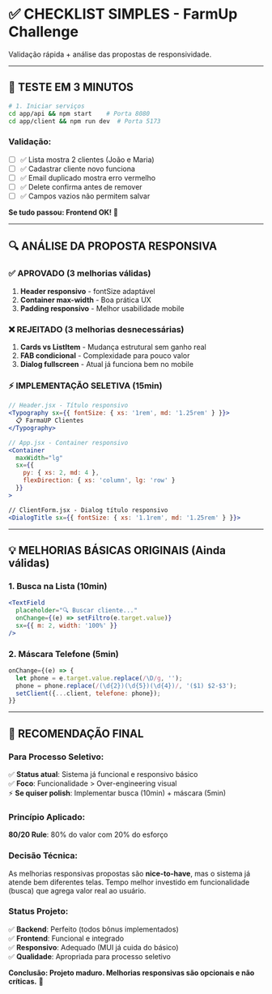 # ✅ CHECKLIST SIMPLES - FarmUp Challenge

Validação rápida + análise das propostas de responsividade.

---

## 🧪 **TESTE EM 3 MINUTOS**

```bash
# 1. Iniciar serviços
cd app/api && npm start    # Porta 8080
cd app/client && npm run dev  # Porta 5173
```

### **Validação:**
- [ ] ✅ Lista mostra 2 clientes (João e Maria)
- [ ] ✅ Cadastrar cliente novo funciona
- [ ] ✅ Email duplicado mostra erro vermelho
- [ ] ✅ Delete confirma antes de remover
- [ ] ✅ Campos vazios não permitem salvar

**Se tudo passou: Frontend OK! 🎉**

---

## 🔍 **ANÁLISE DA PROPOSTA RESPONSIVA**

### ✅ **APROVADO (3 melhorias válidas)**
1. **Header responsivo** - fontSize adaptável
2. **Container max-width** - Boa prática UX
3. **Padding responsivo** - Melhor usabilidade mobile

### ❌ **REJEITADO (3 melhorias desnecessárias)**  
1. **Cards vs ListItem** - Mudança estrutural sem ganho real
2. **FAB condicional** - Complexidade para pouco valor
3. **Dialog fullscreen** - Atual já funciona bem no mobile

### ⚡ **IMPLEMENTAÇÃO SELETIVA (15min)**
```jsx
// Header.jsx - Título responsivo
<Typography sx={{ fontSize: { xs: '1rem', md: '1.25rem' } }}>
  📋 FarmaUP Clientes
</Typography>

// App.jsx - Container responsivo  
<Container 
  maxWidth="lg" 
  sx={{ 
    py: { xs: 2, md: 4 },
    flexDirection: { xs: 'column', lg: 'row' }
  }}
>

// ClientForm.jsx - Dialog título responsivo
<DialogTitle sx={{ fontSize: { xs: '1.1rem', md: '1.25rem' } }}>
```

---

## 💡 **MELHORIAS BÁSICAS ORIGINAIS (Ainda válidas)**

### **1. Busca na Lista (10min)**
```jsx
<TextField
  placeholder="🔍 Buscar cliente..."
  onChange={(e) => setFiltro(e.target.value)}
  sx={{ m: 2, width: '100%' }}
/>
```

### **2. Máscara Telefone (5min)**  
```jsx
onChange={(e) => {
  let phone = e.target.value.replace(/\D/g, '');
  phone = phone.replace(/(\d{2})(\d{5})(\d{4})/, '($1) $2-$3');
  setClient({...client, telefone: phone});
}}
```

---

## 🎯 **RECOMENDAÇÃO FINAL**

### **Para Processo Seletivo:**
✅ **Status atual**: Sistema já funcional e responsivo básico  
✅ **Foco**: Funcionalidade > Over-engineering visual  
⚡ **Se quiser polish**: Implementar busca (10min) + máscara (5min)  

### **Princípio Aplicado:**
**80/20 Rule**: 80% do valor com 20% do esforço

### **Decisão Técnica:**
As melhorias responsivas propostas são **nice-to-have**, mas o sistema já atende bem diferentes telas. Tempo melhor investido em funcionalidade (busca) que agrega valor real ao usuário.

### **Status Projeto:**
✅ **Backend**: Perfeito (todos bônus implementados)  
✅ **Frontend**: Funcional e integrado  
✅ **Responsivo**: Adequado (MUI já cuida do básico)  
✅ **Qualidade**: Apropriada para processo seletivo

**Conclusão: Projeto maduro. Melhorias responsivas são opcionais e não críticas.** 🚀